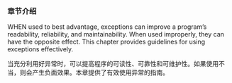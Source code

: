 
### 章节介绍

WHEN used to best advantage, exceptions can improve a program’s readability, reliability, and maintainability. When used improperly, they can have the opposite effect. This chapter provides guidelines for using exceptions effectively.

当充分利用好异常时，可以提高程序的可读性、可靠性和可维护性。如果使用不当，则会产生负面效果。本章提供了有效使用异常的指南。